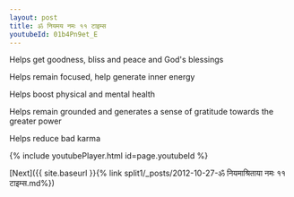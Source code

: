 ```yaml
---
layout: post
title: ॐ नियमय नमः ११ टाइम्स
youtubeId: 01b4Pn9et_E
---
```

 
 
Helps get goodness, bliss and peace and God's blessings
 
Helps remain focused, help generate inner energy 
 
Helps boost physical and mental health 
 
Helps remain grounded and generates a sense of gratitude towards the greater power 
 
Helps reduce bad karma
 
 
 
 


{% include youtubePlayer.html id=page.youtubeId %}
 
[Next]({{ site.baseurl }}{% link  split1/_posts/2012-10-27-ॐ नियमाश्रिताया नमः ११ टाइम्स.md%})
 
